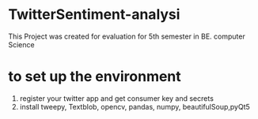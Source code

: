 # TwitterSentiment-analysi
This Project was created for evaluation for 5th semester in BE. computer Science
# to set up the environment
1. register your twitter app and get consumer key and secrets
2. install tweepy, Textblob, opencv, pandas, numpy, beautifulSoup,pyQt5
